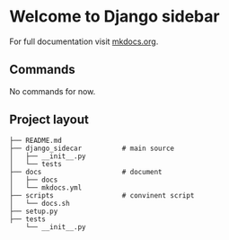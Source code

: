 # Welcome to Django sidebar

For full documentation visit [mkdocs.org](https://www.mkdocs.org).

## Commands

No commands for now.


## Project layout

<!-- mkdocs.yml    # The configuration file.
docs/
    index.md  # The documentation homepage.
    ...       # Other markdown pages, images and other files. -->

    ├── README.md
    ├── django_sidecar          # main source
    │   ├── __init__.py
    │   └── tests
    ├── docs                    # document
    │   ├── docs
    │   └── mkdocs.yml
    ├── scripts                 # convinent script
    │   └── docs.sh
    ├── setup.py
    ├── tests
        └── __init__.py
